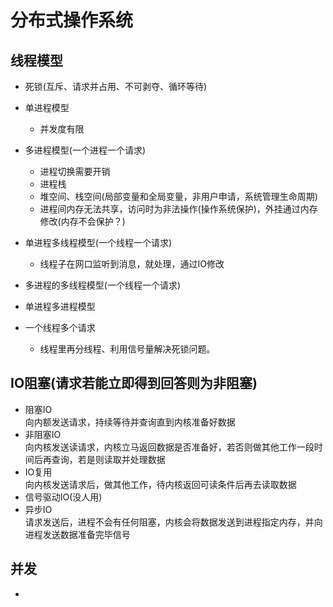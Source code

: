 # 分布式操作系统

## 线程模型
- 死锁(互斥、请求并占用、不可剥夺、循环等待)
- 单进程模型
	- 并发度有限
- 多进程模型(一个进程一个请求)
	- 进程切换需要开销
	- 进程栈
	- 堆空间、栈空间(局部变量和全局变量，非用户申请，系统管理生命周期)
	- 进程间内存无法共享，访问时为非法操作(操作系统保护)，外挂通过内存修改(内存不会保护？)
- 单进程多线程模型(一个线程一个请求)
	- 线程子在网口监听到消息，就处理，通过IO修改
- 多进程的多线程模型(一个线程一个请求)
	 
- 单进程多进程模型
- 一个线程多个请求
	- 线程里再分线程、利用信号量解决死锁问题。
## IO阻塞(请求若能立即得到回答则为非阻塞)
- 阻塞IO  
	向内额发送请求，持续等待并查询直到内核准备好数据
- 非阻塞IO  
	向内核发送读请求，内核立马返回数据是否准备好，若否则做其他工作一段时间后再查询，若是则读取并处理数据
- IO复用  
	向内核发送请求后，做其他工作，待内核返回可读条件后再去读取数据
- 信号驱动IO(没人用)
- 异步IO  
	请求发送后，进程不会有任何阻塞，内核会将数据发送到进程指定内存，并向进程发送数据准备完毕信号

## 并发
-  
